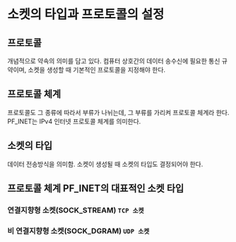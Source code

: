 # 소켓의 타입과 프로토콜의 설정
## 프로토콜
개념적으로 약속의 의미를 담고 있다.
컴퓨터 상호간의 데이터 송수신에 필요한 통신 규약이며, 소켓을 생성할 때 기본적인 프로토콜을 지정해야 한다.
## 프로토콜 체계
프로토콜도 그 종류에 따라서 부류가 나뉘는데, 그 부류를 가리켜 프로토콜 체계라 한다.
PF_INET는 IPv4 인터넷 프로토콜 체계를 의미한다.
## 소켓의 타입
데이터 전송방식을 의미함.
소켓이 생성될 때 소켓의 타입도 결정되어야 한다.
## 프로토콜 체계 PF_INET의 대표적인 소켓 타입
### 연결지향형 소켓(SOCK_STREAM) `TCP 소켓`
### 비 연결지향형 소켓(SOCK_DGRAM) `UDP 소켓`
